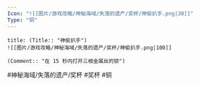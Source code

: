 ```yaml
---
Icon: "![[图片/游戏攻略/神秘海域/失落的遗产/奖杯/神偷扒手.png|30]]"
Type: "铜"
---
```

```ad-common-bronze-trophy
title: (Title:: "神偷扒手")
![[图片/游戏攻略/神秘海域/失落的遗产/奖杯/神偷扒手.png|100]]

(Comment:: "在 15 秒内打开三根金属丝的锁")
```

#神秘海域/失落的遗产/奖杯 #奖杯 #铜
